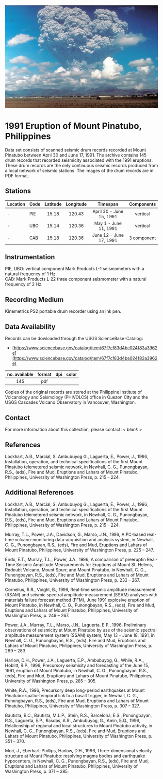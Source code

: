 


![some dummy txt](../images/1991_Pinatubo.jpeg)

# 1991 Eruption of Mount Pinatubo, Philippines

Data set consists of scanned seismic drum records recorded at Mount Pinatubo between April 30 and June 17, 1991. The archive contains 145 drum records that recorded seismicity associated with the 1991 eruptions. These drum records are the only continuous seismic records produced from a local network of seismic stations. The images of the drum records are in PDF format.

## Stations


| **Location** | **Code** | **Latitude** | **Longitude** | **Timespan** | **Components**
| :--- | :--- | :---: | :---: | :---: | :---: |
|  - |  PIE  | 15.18  | 	120.43 | April 30 - June 15, 1991 |  vertical 
|  - |  UBO  | 15.14  | 	120.36 | May 1 - June 11, 1991 |  vertical 
|  - |  CAB  | 15.18  | 	120.36 | June 12 - June 17, 1991 |  3 component 




## Instrumentation
PIE, UBO:  vertical component Mark Products L-1 seismometers with a natural frequency of 1 Hz.  
CAB: Mark Products L-22 three component seismometer with a natural frequency of 2 Hz.

## Recording Medium
Kinemetrics PS2 portable drum recorder using an ink pen.


## Data Availability

Records can be dowloaded through the USGS ScienceBase-Catalog: 
* [https://www.sciencebase.gov/catalog/item/67f7cf83d4be024f83a3962e](https://www.sciencebase.gov/catalog/item/67f7cf83d4be024f83a3962e)


**no. available** | **format** | **dpi** | **color**|
| :---: | :---: | :---: | :---:|
145 | pdf |  |

Copies of the original records are stored at the Philippine Institute of Volcanology and Seismology (PHIVOLCS) office in Quezon City and the USGS Cascades Volcano Observatory in Vancouver, Washington.

## Contact
For more information about this collection, please contact: \< *blank* \>

## References

Lockhart, A.B., Marcial, S. Ambubuyog G., Laguerta, E., Power, J., 1996, Installation, operation, and technical specifications of the first Mount Pinatubo telemetered seismic network, in Newhall, C. G., Punongbayan, R.S., (eds), Fire and Mud, Eruptions and Lahars of Mount Pinatubo, Philippines, University of Washington Press, p. 215 – 224.

## Additional References

Lockhart, A.B., Marcial, S. Ambubuyog G., Laguerta, E., Power, J., 1996, Installation, operation, and technical specifications of the first Mount Pinatubo telemetered seismic network, in Newhall, C. G., Punongbayan, R.S., (eds), Fire and Mud, Eruptions and Lahars of Mount Pinatubo, Philippines, University of Washington Press, p. 215 – 224.

Murray, T.L., Power, J.A., Davidson, G., Marso, J.N., 1996, A PC-based real-time volcano-monitoring data-acquisition and analysis system, in Newhall, C. G., Punongbayan, R.S., (eds), Fire and Mud, Eruptions and Lahars of Mount Pinatubo, Philippines, University of Washington Press, p. 225 – 247.

Endo, E.T., Murray, T.L., Power, J.A., 1996, A comparison of preeruptin Real-Time Seismic Amplitude Measurements for Eruptions at Mount St. Helens, Redoubt Volcano, Mount Spurr, and Mount Pinatubo, in Newhall, C. G., Punongbayan, R.S., (eds), Fire and Mud, Eruptions and Lahars of Mount Pinatubo, Philippines, University of Washington Press, p. 233 – 267.

Cornelius, R.R., Voight, B., 1996, Real-time seismic amplitude measurement (RSAM) and seismic spectral amplitude measurement (SSAM) analyses with materials failure forecast method (FFM), June 1991 explosive eruption of Mount Pinatubo, in Newhall, C. G., Punongbayan, R.S., (eds), Fire and Mud, Eruptions and Lahars of Mount Pinatubo, Philippines, University of Washington Press, p. 249 – 267.

Power, J.A., Murray, T.L., Marso, J.N., Laguerta, E.P., 1996, Preliminary observations of seismicity at Mount Pinatubo by use of the seismic spectral amplitude measurement system (SSAM) system, May 13 – June 18, 1991, in Newhall, C. G., Punongbayan, R.S., (eds), Fire and Mud, Eruptions and Lahars of Mount Pinatubo, Philippines, University of Washington Press, p. 269 – 283.

Harlow, D.H., Power, J.A., Laguerta, E.P., Ambubuyog, G., While, R.A., Hoblitt, R.P., 1996, Precursory seismicity and forecasting of the June 15, 1991, eruption of Mount Pinatubo, in Newhall, C. G., Punongbayan, R.S., (eds), Fire and Mud, Eruptions and Lahars of Mount Pinatubo, Philippines, University of Washington Press, p. 285 – 305.

White, R.A., 1996, Precursory deep long-period earthquakes at Mount Pinatubo: spatio-temporal link to a basalt trigger, in Newhall, C. G., Punongbayan, R.S., (eds), Fire and Mud, Eruptions and Lahars of Mount Pinatubo, Philippines, University of Washington Press, p. 307 – 327.

Bautista, B.C., Bautista, M.L.P., Stein, R.S., Barcelona, E.S., Punongbayan, R.S., Laguerta, E.P., Rasdas, A.R., Ambubuyog, G., Amin, E.Q., 1996, Relationship of regional and local structures to Mount Pinatubo activity, in Newhall, C. G., Punongbayan, R.S., (eds), Fire and Mud, Eruptions and Lahars of Mount Pinatubo, Philippines, University of Washington Press, p. 351 – 370.

Mori, J., Eberhart-Phillips, Harlow, D.H., 1996, Three-dimensional velocity structure at Mount Pinatubo: resolving magma bodies and earthquake hypocenters, in Newhall, C. G., Punongbayan, R.S., (eds), Fire and Mud, Eruptions and Lahars of Mount Pinatubo, Philippines, University of Washington Press, p. 371 – 385.

